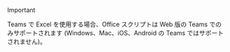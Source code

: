 > [!IMPORTANT]
> Teams で Excel を使用する場合、Office スクリプトは Web 版の Teams でのみサポートされます (Windows、Mac、iOS、Android の Teams ではサポートされません)。